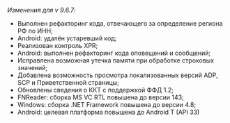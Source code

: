 _Изменения для v 9.6.7_:
- Выполнен рефакторинг кода, отвечающего за определение региона РФ по ИНН;
- Android: удалён устаревший код;
- Реализован контроль XPR;
- Android: выполнен рефакторинг кода оповещений и сообщений;
- Исправлена возможная утечка памяти при обработке строковых значений;
- Добавлена возможность просмотра локализованных версий ADP, SCP и Приветственной страницы;
- Обновлены сведения о ККТ с поддержкой ФФД 1.2;
- FNReader: сборка MS VC RTL повышена до версии 143;
- Windows: сборка .NET Framework повышена до версии 4.8;
- Android: целевая платформа повышена до Android T (API 33)
